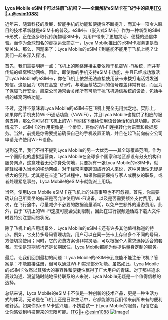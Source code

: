 **Lyca Mobile eSIM卡可以注册飞机吗？——全面解析eSIM卡在飞行中的应用[[TG💪+ @esim1088](https://t.me/s/esim1088)]**

近年来，随着科技的发展，智能手机的功能和便捷性不断提升，而其中一项令人瞩目的技术革新就是eSIM卡的普及。eSIM卡（嵌入式SIM卡）作为一种新型的SIM卡形式，正在逐步取代传统物理SIM卡，为用户带来了更加灵活、便捷的通信体验。而作为全球知名的虚拟运营商之一，Lyca Mobile推出的eSIM卡服务更是备受关注。那么，问题来了：Lyca Mobile的eSIM卡到底能不能用于飞机上呢？让我们一起来深入探讨。

首先，我们需要明确一点：飞机上的网络连接主要依赖于机载Wi-Fi系统，而并非传统的蜂窝移动网络。因此，即使你的手机支持eSIM卡功能，并且已经成功激活了Lyca Mobile的eSIM卡，你在飞机上依然无法直接使用该卡来拨打电话或发送短信。这是因为飞机在高空飞行时，与地面基站之间的信号覆盖非常有限，而且为了保障飞行安全，航空公司通常会关闭所有可能干扰飞机通信系统的设备，包括手机的蜂窝网络功能。

不过，这并不意味着Lyca Mobile的eSIM卡在飞机上完全无用武之地。实际上，如果你的手机支持Wi-Fi通话功能（VoWiFi），并且Lyca Mobile也提供了相应的服务支持，那么你可以在飞机上的Wi-Fi网络下继续使用语音通话和消息功能。这种情况下，eSIM卡的作用更像是一个桥梁，将你的Wi-Fi连接转化为语音和数据服务。当然，前提是你需要提前确保自己的手机设置正确，并且在起飞前向航空公司申请允许使用Wi-Fi设备。

说到这里，我们不得不提到Lyca Mobile的另一大优势——其全球覆盖范围。作为一个国际化的虚拟运营商，Lyca Mobile在全球多个国家和地区都设有分支机构和服务网点，这意味着无论你身处何地，只要拥有一张Lyca Mobile的eSIM卡，就能轻松接入当地的移动网络。对于经常需要跨国旅行的人来说，这种灵活性无疑是极大的便利。尤其是在长途飞行过程中，如果你需要保持与家人或朋友的联系，或者处理紧急事务，Lyca Mobile的eSIM卡就能派上用场。

当然，使用Lyca Mobile eSIM卡在飞机上的注意事项也不可忽视。首先，你需要确认自己所乘坐的航班是否允许使用Wi-Fi设备，以及是否需要额外支付费用。其次，在飞行途中，尽量减少不必要的数据流量消耗，以免产生额外的漫游费用。此外，由于飞机上的Wi-Fi速度可能会受到限制，因此在进行视频通话或下载大文件时要特别注意网络状况。

除了飞机上的应用场景外，Lyca Mobile的eSIM卡还有许多其他值得称道的特点。例如，它支持多号码管理功能，用户可以在同一张卡上存储多个不同的号码，方便切换使用；同时，它的资费方案也非常灵活，可以根据个人需求选择适合的套餐。无论是短期旅行还是长期居住，Lyca Mobile都能为你提供量身定制的服务。

最后，让我们回到最初的问题：Lyca Mobile的eSIM卡到底能不能注册飞机？答案是：不能直接注册，但可以通过Wi-Fi实现部分功能。虽然如此，Lyca Mobile的eSIM卡依然以其强大的兼容性和便捷性赢得了广大用户的青睐。对于那些追求高效沟通、渴望随时随地保持联系的人来说，Lyca Mobile无疑是一个值得信赖的选择。

总结来说，Lyca Mobile的eSIM卡不仅是一种创新的技术产品，更是一种生活方式的体现。无论是在飞机上还是日常生活中，它都能够为我们带来前所未有的便利和舒适。如果你对eSIM卡感兴趣，不妨尝试一下Lyca Mobile的服务，相信它会让你感受到科技带来的无限可能。[[TG💪+ @esim1088](https://t.me/s/esim1088) ![Image](https://i.postimg.cc/4NQfJmqS/Snipaste-2025-05-13-00-14-12.png)]